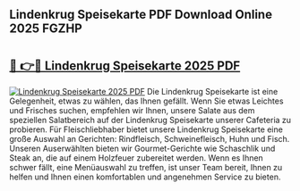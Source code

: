 ## Lindenkrug Speisekarte PDF Download Online 2025 FGZHP

# <h2><a href="http://gc6ulq.nevu.top/?p=Lindenkrug+Speisekarte">🔗 👉🔴 Lindenkrug Speisekarte 2025 PDF</a></h2>

[![Lindenkrug Speisekarte 2025 PDF](https://i.imgur.com/dBaPXMq.png)](http://gc6ulq.nevu.top/?p=Lindenkrug+Speisekarte)
Die Lindenkrug Speisekarte ist eine Gelegenheit, etwas zu wählen, das Ihnen gefällt. Wenn Sie etwas Leichtes und Frisches suchen, empfehlen wir Ihnen, unsere Salate aus dem speziellen Salatbereich auf der Lindenkrug Speisekarte unserer Cafeteria zu probieren. Für Fleischliebhaber bietet unsere Lindenkrug Speisekarte eine große Auswahl an Gerichten: Rindfleisch, Schweinefleisch, Huhn und Fisch. Unseren Auserwählten bieten wir Gourmet-Gerichte wie Schaschlik und Steak an, die auf einem Holzfeuer zubereitet werden. Wenn es Ihnen schwer fällt, eine Menüauswahl zu treffen, ist unser Team bereit, Ihnen zu helfen und Ihnen einen komfortablen und angenehmen Service zu bieten.
